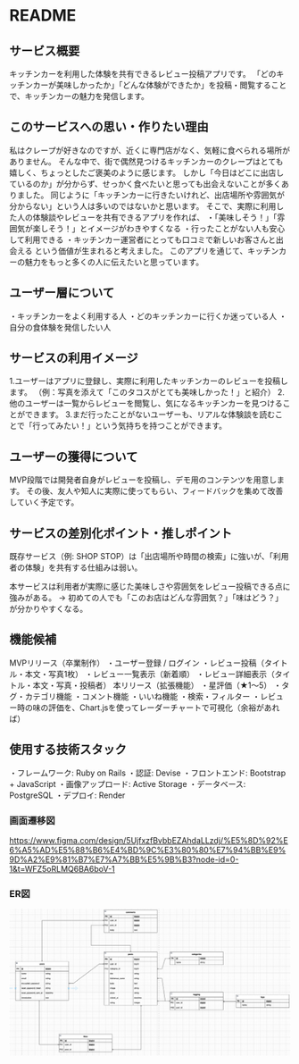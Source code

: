 # README

## サービス概要
キッチンカーを利用した体験を共有できるレビュー投稿アプリです。
「どのキッチンカーが美味しかったか」「どんな体験ができたか」を投稿・閲覧することで、キッチンカーの魅力を発信します。

## このサービスへの思い・作りたい理由
私はクレープが好きなのですが、近くに専門店がなく、気軽に食べられる場所がありません。
そんな中で、街で偶然見つけるキッチンカーのクレープはとても嬉しく、ちょっとしたご褒美のように感じます。
しかし「今日はどこに出店しているのか」が分からず、せっかく食べたいと思っても出会えないことが多くありました。
同じように「キッチンカーに行きたいけれど、出店場所や雰囲気が分からない」という人は多いのではないかと思います。
そこで、実際に利用した人の体験談やレビューを共有できるアプリを作れば、
  ・「美味しそう！」「雰囲気が楽しそう！」とイメージがわきやすくなる
  ・行ったことがない人も安心して利用できる
  ・キッチンカー運営者にとっても口コミで新しいお客さんと出会える
という価値が生まれると考えました。
このアプリを通じて、キッチンカーの魅力をもっと多くの人に伝えたいと思っています。

## ユーザー層について
・キッチンカーをよく利用する人
・どのキッチンカーに行くか迷っている人
・自分の食体験を発信したい人

## サービスの利用イメージ
1.ユーザーはアプリに登録し、実際に利用したキッチンカーのレビューを投稿します。
（例：写真を添えて「このタコスがとても美味しかった！」と紹介）
2.他のユーザーは一覧からレビューを閲覧し、気になるキッチンカーを見つけることができます。
3.まだ行ったことがないユーザーも、リアルな体験談を読むことで「行ってみたい！」という気持ちを持つことができます。

## ユーザーの獲得について
MVP段階では開発者自身がレビューを投稿し、デモ用のコンテンツを用意します。
その後、友人や知人に実際に使ってもらい、フィードバックを集めて改善していく予定です。

## サービスの差別化ポイント・推しポイント
既存サービス（例: SHOP STOP）は「出店場所や時間の検索」に強いが、「利用者の体験」を共有する仕組みは弱い。

本サービスは利用者が実際に感じた美味しさや雰囲気をレビュー投稿できる点に強みがある。
→ 初めての人でも「このお店はどんな雰囲気？」「味はどう？」が分かりやすくなる。

## 機能候補
MVPリリース（卒業制作）
  ・ユーザー登録 / ログイン
  ・レビュー投稿（タイトル・本文・写真1枚）
  ・レビュー一覧表示（新着順）
  ・レビュー詳細表示（タイトル・本文・写真・投稿者）
本リリース（拡張機能）
  ・星評価（★1〜5）
  ・タグ・カテゴリ機能
  ・コメント機能
  ・いいね機能
  ・検索・フィルター
  ・レビュー時の味の評価を、Chart.jsを使ってレーダーチャートで可視化（余裕があれば）

## 使用する技術スタック
・フレームワーク: Ruby on Rails
・認証: Devise
・フロントエンド: Bootstrap + JavaScript
・画像アップロード: Active Storage
・データベース: PostgreSQL
・デプロイ: Render

### 画面遷移図
https://www.figma.com/design/5UjfxzfBvbbEZAhdaLLzdj/%E5%8D%92%E6%A5%AD%E5%88%B6%E4%BD%9C%E3%80%80%E7%94%BB%E9%9D%A2%E9%81%B7%E7%A7%BB%E5%9B%B3?node-id=0-1&t=WFZ5oRLMQ6BA6boV-1

### ER図
![ER図](卒業制作_ER図.png)